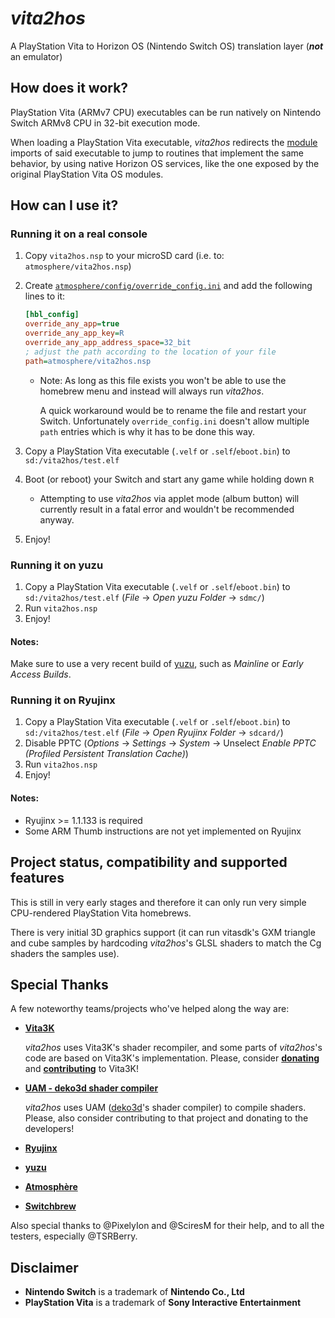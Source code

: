 # _vita2hos_

A PlayStation Vita to Horizon OS (Nintendo Switch OS) translation layer (**_not_** an emulator)

## How does it work?

PlayStation Vita (ARMv7 CPU) executables can be run natively on Nintendo Switch ARMv8 CPU in 32-bit execution mode.

When loading a PlayStation Vita executable, _vita2hos_ redirects the [module](https://wiki.henkaku.xyz/vita/Modules) imports of said executable to jump to routines that implement the same behavior, by using native Horizon OS services, like the one exposed by the original PlayStation Vita OS modules.

## How can I use it?

### Running it on a real console

1. Copy `vita2hos.nsp` to your microSD card (i.e. to: `atmosphere/vita2hos.nsp`)
2. Create [`atmosphere/config/override_config.ini`](https://github.com/Atmosphere-NX/Atmosphere/blob/master/config_templates/override_config.ini) and add the following lines to it:

    ```ini
    [hbl_config]
    override_any_app=true
    override_any_app_key=R
    override_any_app_address_space=32_bit
    ; adjust the path according to the location of your file
    path=atmosphere/vita2hos.nsp
    ```

    - Note: As long as this file exists you won't be able to use the homebrew menu and instead will always run _vita2hos_.

      A quick workaround would be to rename the file and restart your Switch.
      Unfortunately `override_config.ini` doesn't allow multiple `path` entries which is why it has to be done this way.

3. Copy a PlayStation Vita executable (`.velf` or `.self`/`eboot.bin`) to `sd:/vita2hos/test.elf`
4. Boot (or reboot) your Switch and start any game while holding down `R`
    - Attempting to use _vita2hos_ via applet mode (album button) will currently result in a fatal error and wouldn't be recommended anyway.
5. Enjoy!

### Running it on yuzu

1. Copy a PlayStation Vita executable (`.velf` or `.self`/`eboot.bin`) to `sd:/vita2hos/test.elf` (_File_ → _Open yuzu Folder_ → `sdmc/`)
2. Run `vita2hos.nsp`
3. Enjoy!

#### Notes:

Make sure to use a very recent build of [yuzu](https://yuzu-emu.org/downloads/), such as _Mainline_ or _Early Access Builds_.

### Running it on Ryujinx

1. Copy a PlayStation Vita executable (`.velf` or `.self`/`eboot.bin`) to `sd:/vita2hos/test.elf` (_File_ → _Open Ryujinx Folder_ → `sdcard/`)
2. Disable PPTC (_Options_ → _Settings_ → _System_ → Unselect _Enable PPTC (Profiled Persistent Translation Cache)_)
3. Run `vita2hos.nsp`
4. Enjoy!

#### Notes:

- Ryujinx >= 1.1.133 is required
- Some ARM Thumb instructions are not yet implemented on Ryujinx

## Project status, compatibility and supported features

This is still in very early stages and therefore it can only run very simple CPU-rendered PlayStation Vita homebrews.

There is very initial 3D graphics support (it can run vitasdk's GXM triangle and cube samples by hardcoding _vita2hos_'s GLSL shaders to match the Cg shaders the samples use).

## Special Thanks

A few noteworthy teams/projects who've helped along the way are:

* **[Vita3K](https://vita3k.org/)**

    _vita2hos_ uses Vita3K's shader recompiler, and some parts of _vita2hos_'s code are based on Vita3K's implementation. Please, consider [**donating**](https://vita3k.org/#donate) and [**contributing**](https://vita3k.org/#contribute) to Vita3K!
* **[UAM - deko3d shader compiler](https://github.com/devkitPro/uam)**

     _vita2hos_ uses UAM ([deko3d](https://github.com/devkitPro/deko3d)'s shader compiler) to compile shaders. Please, also consider contributing to that project and donating to the developers!
* **[Ryujinx](https://ryujinx.org/)**
* **[yuzu](https://yuzu-emu.org/)**
* **[Atmosphère](https://github.com/Atmosphere-NX/Atmosphere)**
* **[Switchbrew](https://github.com/switchbrew/)**

Also special thanks to @PixelyIon and @SciresM for their help, and to all the testers, especially @TSRBerry.

## Disclaimer

* **Nintendo Switch** is a trademark of **Nintendo Co., Ltd**
* **PlayStation Vita** is a trademark of **Sony Interactive Entertainment**
